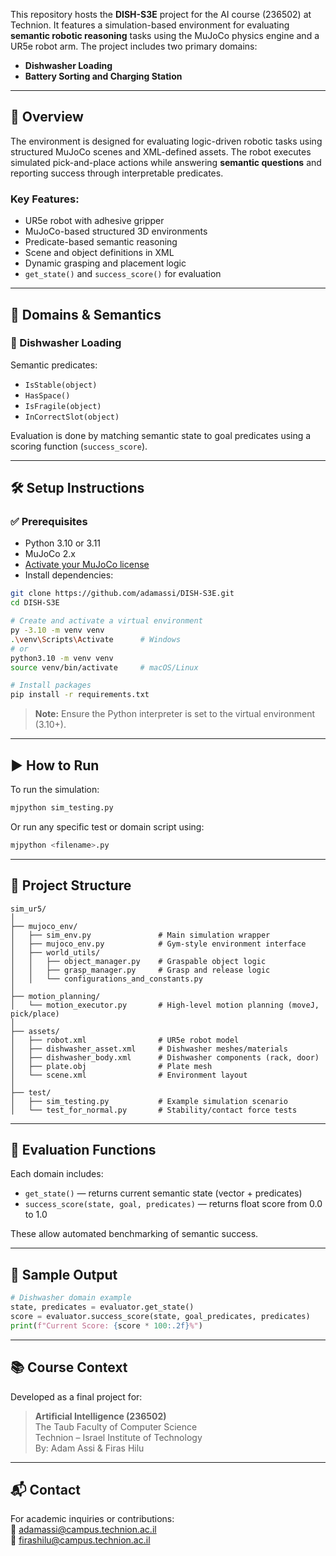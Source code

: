 
This repository hosts the **DISH-S3E** project for the AI course (236502) at Technion. It features a simulation-based environment for evaluating **semantic robotic reasoning** tasks using the MuJoCo physics engine and a UR5e robot arm. The project includes two primary domains:
- **Dishwasher Loading**
- **Battery Sorting and Charging Station**

---

## 🚀 Overview

The environment is designed for evaluating logic-driven robotic tasks using structured MuJoCo scenes and XML-defined assets. The robot executes simulated pick-and-place actions while answering **semantic questions** and reporting success through interpretable predicates.

### Key Features:
- UR5e robot with adhesive gripper
- MuJoCo-based structured 3D environments
- Predicate-based semantic reasoning
- Scene and object definitions in XML
- Dynamic grasping and placement logic
- `get_state()` and `success_score()` for evaluation

---

## 🧠 Domains & Semantics

### 🧼 Dishwasher Loading
Semantic predicates:
- `IsStable(object)`
- `HasSpace()`
- `IsFragile(object)`
- `InCorrectSlot(object)`


Evaluation is done by matching semantic state to goal predicates using a scoring function (`success_score`).

---

## 🛠️ Setup Instructions

### ✅ Prerequisites
- Python 3.10 or 3.11
- MuJoCo 2.x
- [Activate your MuJoCo license](https://mujoco.readthedocs.io/)
- Install dependencies:

```bash
git clone https://github.com/adamassi/DISH-S3E.git
cd DISH-S3E

# Create and activate a virtual environment
py -3.10 -m venv venv
.\venv\Scripts\Activate      # Windows
# or
python3.10 -m venv venv
source venv/bin/activate     # macOS/Linux

# Install packages
pip install -r requirements.txt
```

> **Note:** Ensure the Python interpreter is set to the virtual environment (3.10+).

---

## ▶️ How to Run

To run the simulation:

```bash
mjpython sim_testing.py
```

Or run any specific test or domain script using:

```bash
mjpython <filename>.py
```

---

## 🧩 Project Structure

```
sim_ur5/
│
├── mujoco_env/
│   ├── sim_env.py               # Main simulation wrapper
│   ├── mujoco_env.py            # Gym-style environment interface
│   ├── world_utils/
│   │   ├── object_manager.py    # Graspable object logic
│   │   ├── grasp_manager.py     # Grasp and release logic
│   │   └── configurations_and_constants.py
│
├── motion_planning/
│   └── motion_executor.py       # High-level motion planning (moveJ, pick/place)
│
├── assets/
│   ├── robot.xml                # UR5e robot model
│   ├── dishwasher_asset.xml     # Dishwasher meshes/materials
│   ├── dishwasher_body.xml      # Dishwasher components (rack, door)
│   ├── plate.obj                # Plate mesh
│   └── scene.xml                # Environment layout
│
├── test/
│   ├── sim_testing.py           # Example simulation scenario
│   └── test_for_normal.py       # Stability/contact force tests
```

---

## 🧪 Evaluation Functions

Each domain includes:
- `get_state()` — returns current semantic state (vector + predicates)
- `success_score(state, goal, predicates)` — returns float score from 0.0 to 1.0

These allow automated benchmarking of semantic success.

---

## 🧠 Sample Output

```python
# Dishwasher domain example
state, predicates = evaluator.get_state()
score = evaluator.success_score(state, goal_predicates, predicates)
print(f"Current Score: {score * 100:.2f}%")
```

---

## 📚 Course Context

Developed as a final project for:

> **Artificial Intelligence (236502)**  
> The Taub Faculty of Computer Science  
> Technion – Israel Institute of Technology  
> By: Adam Assi & Firas Hilu  

---



## 📬 Contact

For academic inquiries or contributions:  
📧 adamassi@campus.technion.ac.il  
📧 firashilu@campus.technion.ac.il
